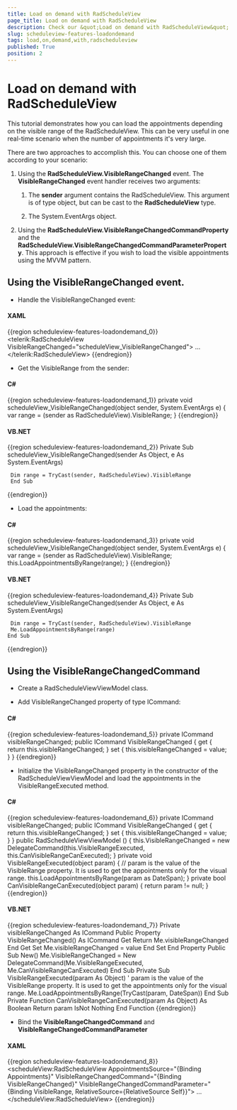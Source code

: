 ```yaml
---
title: Load on demand with RadScheduleView
page_title: Load on demand with RadScheduleView
description: Check our &quot;Load on demand with RadScheduleView&quot; documentation article for the RadScheduleView WPF control.
slug: scheduleview-features-loadondemand
tags: load,on,demand,with,radscheduleview
published: True
position: 2
---
```


# Load on demand with RadScheduleView


This tutorial demonstrates how you can load the appointments depending on the visible range of the RadScheduleView. This can be very useful in one real-time scenario when the number of appointments it's very large.

There are two approaches to accomplish this. You can choose one of them according to your scenario:

1. Using the __RadScheduleView.VisibleRangeChanged__ event. The __VisibleRangeChanged__ event handler receives two arguments:

	1. The __sender__ argument contains the RadScheduleView. This argument is of type object, but can be cast to the __RadScheduleView__ type.

	1. The System.EventArgs object.

1. Using the __RadScheduleView.VisibleRangeChangedCommandProperty__ and the __RadScheduleView.VisibleRangeChangedCommandParameterProperty__. This approach is effective if you wish to load the visible appointments using the MVVM pattern.

## Using the VisibleRangeChanged event.

* Handle the VisibleRangeChanged event:

#### __XAML__

{{region scheduleview-features-loadondemand_0}}
	<telerik:RadScheduleView VisibleRangeChanged="scheduleView_VisibleRangeChanged">
	...
	</telerik:RadScheduleView>
{{endregion}}

* Get the VisibleRange from the sender:            

#### __C#__

{{region scheduleview-features-loadondemand_1}}
	private void scheduleView_VisibleRangeChanged(object sender, System.EventArgs e)
	{
	 var range = (sender as RadScheduleView).VisibleRange;
	 }
{{endregion}}

#### __VB.NET__

{{region scheduleview-features-loadondemand_2}}
	Private Sub scheduleView_VisibleRangeChanged(sender As Object, e As System.EventArgs)
	
	 Dim range = TryCast(sender, RadScheduleView).VisibleRange
	 End Sub
{{endregion}}

* Load the appointments:            

#### __C#__

{{region scheduleview-features-loadondemand_3}}
	private void scheduleView_VisibleRangeChanged(object sender, System.EventArgs e)
	{
	   var range = (sender as RadScheduleView).VisibleRange;
	   this.LoadAppointmentsByRange(range);
	}
{{endregion}}

#### __VB.NET__

{{region scheduleview-features-loadondemand_4}}
	Private Sub scheduleView_VisibleRangeChanged(sender As Object, e As System.EventArgs)
	
	 Dim range = TryCast(sender, RadScheduleView).VisibleRange
	 Me.LoadAppointmentsByRange(range)
	End Sub
{{endregion}}

## Using the VisibleRangeChangedCommand

* Create a RadScheduleViewViewModel class.

* Add VisibleRangeChanged property of type ICommand:            

#### __C#__

{{region scheduleview-features-loadondemand_5}}
	private ICommand visibleRangeChanged;
	public ICommand VisibleRangeChanged
	{
		get
		{
		return this.visibleRangeChanged;
		}
		set
		{
		this.visibleRangeChanged = value;
		}
	}
{{endregion}}

* Initialize the VisibleRangeChanged property in the constructor of the RadScheduleViewViewModel and load the appointments in the VisibleRangeExecuted method.

#### __C#__

{{region scheduleview-features-loadondemand_6}}
	private ICommand visibleRangeChanged;
	  public ICommand VisibleRangeChanged
	  {
	   get
	   {
	    return this.visibleRangeChanged;
	   }
	   set
	   {
	    this.visibleRangeChanged = value;
	   }
	  }
	public RadScheduleViewViewModel ()
	  {
	   this.VisibleRangeChanged = new DelegateCommand(this.VisibleRangeExecuted, this.CanVisibleRangeCanExecuted);
	  }
	private void VisibleRangeExecuted(object param)
	  {
	   // param is the value of the VisibleRange property. It is used to get the appointments only for the visual range.
	   this.LoadAppointmentsByRange(param as DateSpan);
	  }
	private bool CanVisibleRangeCanExecuted(object param)
	  {
	   return param != null;
	  }
{{endregion}}

#### __VB.NET__

{{region scheduleview-features-loadondemand_7}}
	Private visibleRangeChanged As ICommand
	Public Property VisibleRangeChanged() As ICommand
	 Get
	  Return Me.visibleRangeChanged
	 End Get
	 Set
	  Me.visibleRangeChanged = value
	 End Set
	End Property
	Public Sub New()
	 Me.VisibleRangeChanged = New DelegateCommand(Me.VisibleRangeExecuted, Me.CanVisibleRangeCanExecuted)
	End Sub
	Private Sub VisibleRangeExecuted(param As Object)
	 ' param is the value of the VisibleRange property. It is used to get the appointments only for the visual range.
	 Me.LoadAppointmentsByRange(TryCast(param, DateSpan))
	End Sub
	Private Function CanVisibleRangeCanExecuted(param As Object) As Boolean
	 Return param IsNot Nothing
	End Function
{{endregion}}

* Bind the __VisibleRangeChangedCommand__ and __VisibleRangeChangedCommandParameter__

#### __XAML__

{{region scheduleview-features-loadondemand_8}}
	<scheduleView:RadScheduleView AppointmentsSource="{Binding Appointments}" 
	         VisibleRangeChangedCommand="{Binding VisibleRangeChanged}" 
	         VisibleRangeChangedCommandParameter="{Binding VisibleRange, RelativeSource={RelativeSource Self}}">
	...
	</scheduleView:RadScheduleView>
{{endregion}}
